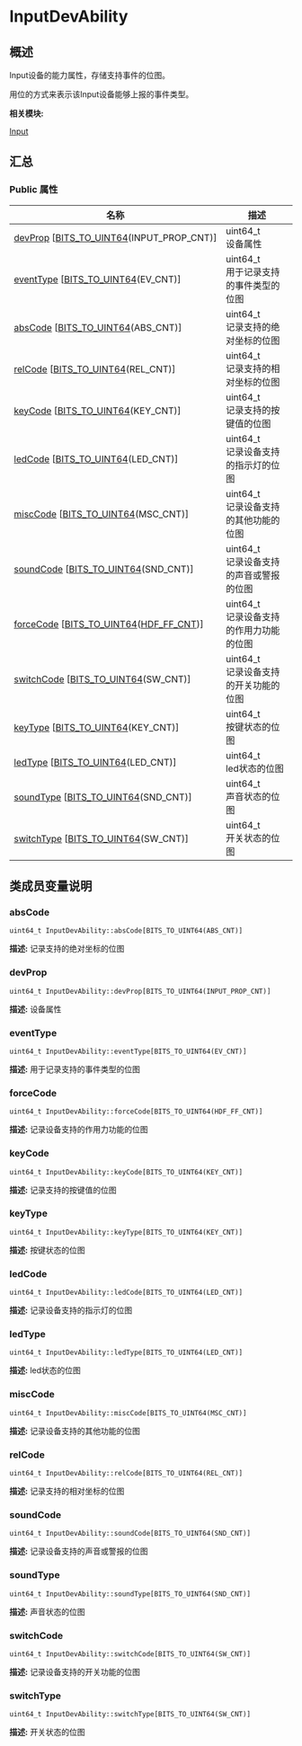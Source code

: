 # InputDevAbility


## 概述

Input设备的能力属性，存储支持事件的位图。

用位的方式来表示该Input设备能够上报的事件类型。

**相关模块:**

[Input](_input.md)


## 汇总


### Public 属性

  | 名称 | 描述 | 
| -------- | -------- |
| [devProp](#devprop)&nbsp;[[BITS_TO_UINT64](_input.md#bits_to_uint64)(INPUT_PROP_CNT)] | uint64_t<br/>设备属性&nbsp; | 
| [eventType](#eventtype)&nbsp;[[BITS_TO_UINT64](_input.md#bits_to_uint64)(EV_CNT)] | uint64_t<br/>用于记录支持的事件类型的位图&nbsp; | 
| [absCode](#abscode)&nbsp;[[BITS_TO_UINT64](_input.md#bits_to_uint64)(ABS_CNT)] | uint64_t<br/>记录支持的绝对坐标的位图&nbsp; | 
| [relCode](#relcode)&nbsp;[[BITS_TO_UINT64](_input.md#bits_to_uint64)(REL_CNT)] | uint64_t<br/>记录支持的相对坐标的位图&nbsp; | 
| [keyCode](#keycode)&nbsp;[[BITS_TO_UINT64](_input.md#bits_to_uint64)(KEY_CNT)] | uint64_t<br/>记录支持的按键值的位图&nbsp; | 
| [ledCode](#ledcode)&nbsp;[[BITS_TO_UINT64](_input.md#bits_to_uint64)(LED_CNT)] | uint64_t<br/>记录设备支持的指示灯的位图&nbsp; | 
| [miscCode](#misccode)&nbsp;[[BITS_TO_UINT64](_input.md#bits_to_uint64)(MSC_CNT)] | uint64_t<br/>记录设备支持的其他功能的位图&nbsp; | 
| [soundCode](#soundcode)&nbsp;[[BITS_TO_UINT64](_input.md#bits_to_uint64)(SND_CNT)] | uint64_t<br/>记录设备支持的声音或警报的位图&nbsp; | 
| [forceCode](#forcecode)&nbsp;[[BITS_TO_UINT64](_input.md#bits_to_uint64)([HDF_FF_CNT](_input.md#hdf_ff_cnt))] | uint64_t<br/>记录设备支持的作用力功能的位图&nbsp; | 
| [switchCode](#switchcode)&nbsp;[[BITS_TO_UINT64](_input.md#bits_to_uint64)(SW_CNT)] | uint64_t<br/>记录设备支持的开关功能的位图&nbsp; | 
| [keyType](#keytype)&nbsp;[[BITS_TO_UINT64](_input.md#bits_to_uint64)(KEY_CNT)] | uint64_t<br/>按键状态的位图&nbsp; | 
| [ledType](#ledtype)&nbsp;[[BITS_TO_UINT64](_input.md#bits_to_uint64)(LED_CNT)] | uint64_t<br/>led状态的位图&nbsp; | 
| [soundType](#soundtype)&nbsp;[[BITS_TO_UINT64](_input.md#bits_to_uint64)(SND_CNT)] | uint64_t<br/>声音状态的位图&nbsp; | 
| [switchType](#switchtype)&nbsp;[[BITS_TO_UINT64](_input.md#bits_to_uint64)(SW_CNT)] | uint64_t<br/>开关状态的位图&nbsp; | 


## 类成员变量说明


### absCode

  
```
uint64_t InputDevAbility::absCode[BITS_TO_UINT64(ABS_CNT)]
```
**描述:**
记录支持的绝对坐标的位图


### devProp

  
```
uint64_t InputDevAbility::devProp[BITS_TO_UINT64(INPUT_PROP_CNT)]
```
**描述:**
设备属性


### eventType

  
```
uint64_t InputDevAbility::eventType[BITS_TO_UINT64(EV_CNT)]
```
**描述:**
用于记录支持的事件类型的位图


### forceCode

  
```
uint64_t InputDevAbility::forceCode[BITS_TO_UINT64(HDF_FF_CNT)]
```
**描述:**
记录设备支持的作用力功能的位图


### keyCode

  
```
uint64_t InputDevAbility::keyCode[BITS_TO_UINT64(KEY_CNT)]
```
**描述:**
记录支持的按键值的位图


### keyType

  
```
uint64_t InputDevAbility::keyType[BITS_TO_UINT64(KEY_CNT)]
```
**描述:**
按键状态的位图


### ledCode

  
```
uint64_t InputDevAbility::ledCode[BITS_TO_UINT64(LED_CNT)]
```
**描述:**
记录设备支持的指示灯的位图


### ledType

  
```
uint64_t InputDevAbility::ledType[BITS_TO_UINT64(LED_CNT)]
```
**描述:**
led状态的位图


### miscCode

  
```
uint64_t InputDevAbility::miscCode[BITS_TO_UINT64(MSC_CNT)]
```
**描述:**
记录设备支持的其他功能的位图


### relCode

  
```
uint64_t InputDevAbility::relCode[BITS_TO_UINT64(REL_CNT)]
```
**描述:**
记录支持的相对坐标的位图


### soundCode

  
```
uint64_t InputDevAbility::soundCode[BITS_TO_UINT64(SND_CNT)]
```
**描述:**
记录设备支持的声音或警报的位图


### soundType

  
```
uint64_t InputDevAbility::soundType[BITS_TO_UINT64(SND_CNT)]
```
**描述:**
声音状态的位图


### switchCode

  
```
uint64_t InputDevAbility::switchCode[BITS_TO_UINT64(SW_CNT)]
```
**描述:**
记录设备支持的开关功能的位图


### switchType

  
```
uint64_t InputDevAbility::switchType[BITS_TO_UINT64(SW_CNT)]
```
**描述:**
开关状态的位图
